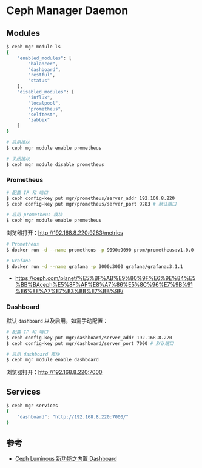# Ceph Manager Daemon

## Modules

```bash
$ ceph mgr module ls
{
    "enabled_modules": [
        "balancer",
        "dashboard",
        "restful",
        "status"
    ],
    "disabled_modules": [
        "influx",
        "localpool",
        "prometheus",
        "selftest",
        "zabbix"
    ]
}
```

```bash
# 启用模块
$ ceph mgr module enable prometheus

# 关闭模块
$ ceph mgr module disable prometheus
```

### Prometheus

```bash
# 配置 IP 和 端口
$ ceph config-key put mgr/prometheus/server_addr 192.168.8.220
$ ceph config-key put mgr/prometheus/server_port 9283 # 默认端口
```

```bash
# 启用 prometheus 模块
$ ceph mgr module enable prometheus
```

浏览器打开：<http://192.168.8.220:9283/metrics>

```bash
# Prometheus
$ docker run -d --name prometheus -p 9090:9090 prom/prometheus:v1.0.0

# Grafana
$ docker run -d --name grafana -p 3000:3000 grafana/grafana:3.1.1
```

* <https://ceph.com/planet/%E5%BF%AB%E9%80%9F%E6%9E%84%E5%BB%BAceph%E5%8F%AF%E8%A7%86%E5%8C%96%E7%9B%91%E6%8E%A7%E7%B3%BB%E7%BB%9F/>

### Dashboard

默认 `dashboard` 以及启用，如需手动配置：

```bash
# 配置 IP 和 端口
$ ceph config-key put mgr/dashboard/server_addr 192.168.8.220
$ ceph config-key put mgr/dashboard/server_port 7000 # 默认端口
```

```bash
# 启用 dashboard 模块
$ ceph mgr module enable dashboard
```

浏览器打开：<http://192.168.8.220:7000>

## Services

```bash
$ ceph mgr services
{
    "dashboard": "http://192.168.8.220:7000/"
}
```

## 参考

* [Ceph Luminous 新功能之内置 Dashboard](https://ceph.com/planet/ceph-luminous-%E6%96%B0%E5%8A%9F%E8%83%BD%E4%B9%8B%E5%86%85%E7%BD%AEdashboard/)